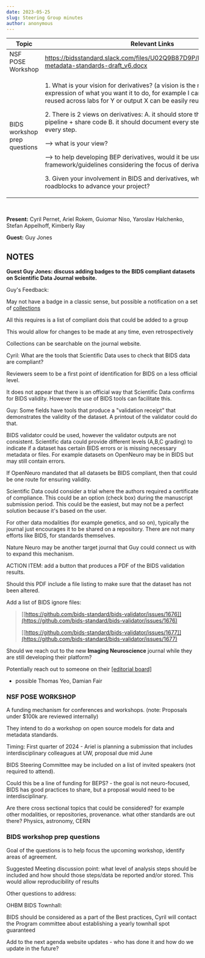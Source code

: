 ```yaml
---
date: 2023-05-25
slug: Steering Group minutes
author: anonymous
---
```


<!-- more -->

<table>
 <thead>
  <tr class="header">
   <th>
    <strong>
     Topic
    </strong>
   </th>
   <th>
    <strong>
     Relevant Links
    </strong>
   </th>
  </tr>
 </thead>
 <tbody>
  <tr class="odd">
   <td>
    NSF POSE Workshop
   </td>
   <td>
    <a href="https://bidsstandard.slack.com/files/U02Q9B87D9P/F057GT2JDEU/data-metadata-standards-draft_v6.docx">
     <span class="underline">
      https://bidsstandard.slack.com/files/U02Q9B87D9P/F057GT2JDEU/data-metadata-standards-draft_v6.docx
     </span>
    </a>
   </td>
  </tr>
  <tr class="even">
   <td>
    BIDS workshop prep questions
   </td>
   <td>
    <p>
     1. What is your vision for derivatives? (a vision is the non technical expression of what you want it to do, for example I can see output X being reused across labs for Y or output X can be easily reused by ML experts)
    </p>
    <p>
     2. There is 2 views on derivatives: A. it should store the outcome of a pipeline + share code B. it should document every steps, and thus store every step.
    </p>
    <p>
     --&gt; what is your view?
    </p>
    <p>
     --&gt; to help developing BEP derivatives, would it be useful to have a framework/guidelines considering the focus of derivatives i.e. reusage?
    </p>
    <p>
     3. Given your involvement in BIDS and derivatives, what is/are the current roadblocks to advance your project?
    </p>
   </td>
  </tr>
 </tbody>
</table>

<br>

**Present:** Cyril Pernet, Ariel Rokem, Guiomar Niso, Yaroslav
Halchenko, Stefan Appelhoff, Kimberly Ray

**Guest:** Guy Jones

## NOTES

**Guest Guy Jones: discuss adding badges to the BIDS compliant datasets
on Scientific Data Journal website.**

Guy's Feedback:

May not have a badge in a classic sense, but possible a notification on
a set of
[collections](https://www.nature.com/sdata/collections)

All this requires is a list of compliant dois that could be added to a
group

This would allow for changes to be made at any time, even
retrospectively

Collections can be searchable on the journal website.

Cyril: What are the tools that Scientific Data uses to check that BIDS
data are compliant?

Reviewers seem to be a first point of identification for BIDS on a less
official level.

It does not appear that there is an official way that Scientific Data
confirms for BIDS validity. However the use of BIDS tools can facilitate
this.

Guy: Some fields have tools that produce a "validation receipt" that
demonstrates the validity of the dataset. A printout of the validator
could do that.

BIDS validator could be used, however the validator outputs are not
consistent. Scientific data could provide different levels (A,B,C
grading) to indicate if a dataset has certain BIDS errors or is missing
necessary metadata or files. For example datasets on OpenNeuro may be in
BIDS but may still contain errors.

If OpenNeuro mandated that all datasets be BIDS compliant, then that
could be one route for ensuring validity.

Scientific Data could consider a trial where the authors required a
certificate of compliance. This could be an option (check box) during
the manuscript submission period. This could be the easiest, but may not
be a perfect solution because it\'s based on the user.

For other data modalities (for example genetics, and so on), typically the journal
just encourages it to be shared on a repository. There are not many
efforts like BIDS, for standards themselves.

Nature Neuro may be another target journal that Guy could connect us
with to expand this mechanism.

ACTION ITEM: add a button that produces a PDF of the BIDS validation
results.

Should this PDF include a file listing to make sure that the dataset has
not been altered.

Add a list of BIDS ignore files:

> [[https://github.com/bids-standard/bids-validator/issues/1676]](https://github.com/bids-standard/bids-validator/issues/1676)
>
> [[https://github.com/bids-standard/bids-validator/issues/1677]](https://github.com/bids-standard/bids-validator/issues/1677)

Should we reach out to the new **Imaging Neuroscience** journal while
they are still developing their platform?

Potentially reach out to someone on their [[editorial
board]](https://janeway.imaging-neuroscience.org/editorialteam/)

-   possible Thomas Yeo, Damian Fair

### NSF POSE WORKSHOP

A funding mechanism for conferences and workshops. (note: Proposals
under \$100k are reviewed internally)

They intend to do a workshop on open source models for data and metadata
standards.

Timing: First quarter of 2024 - Ariel is planning a submission that
includes interdisciplinary colleagues at UW, proposal due mid June

BIDS Steering Committee may be included on a list of invited speakers
(not required to attend).

Could this be a line of funding for BEPS? - the goal is not
neuro-focused, BIDS has good practices to share, but a proposal would
need to be interdisciplinary.

Are there cross sectional topics that could be considered? for example other
modalities, or repositories, provenance. what other standards are out
there? Physics, astronomy, CERN

### BIDS workshop prep questions

Goal of the questions is to help focus the upcoming workshop, identify
areas of agreement.

Suggested Meeting discussion point: what level of analysis steps should
be included and how should those steps/data be reported and/or stored.
This would allow reproducibility of results

Other questions to address:

OHBM BIDS Townhall:

BIDS should be considered as a part of the Best practices, Cyril will
contact the Program committee about establishing a yearly townhall spot
guaranteed

Add to the next agenda website updates - who has done it and how do we
update in the future?
